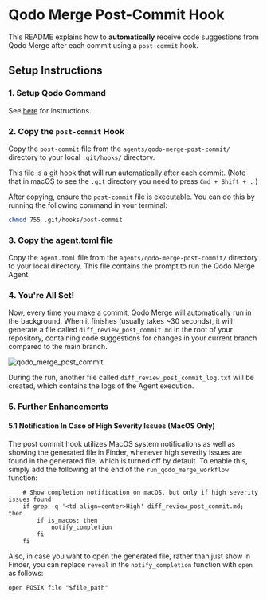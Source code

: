 # Qodo Merge Post-Commit Hook

This README explains how to **automatically** receive code suggestions from Qodo Merge after each commit using a `post-commit` hook.

## Setup Instructions

### 1. Setup Qodo Command

See [here](https://github.com/qodo-ai/command?tab=readme-ov-file#installation) for instructions.


### 2. Copy the `post-commit` Hook

Copy the `post-commit` file from the `agents/qodo-merge-post-commit/` directory to your local `.git/hooks/` directory. 

This file is a git hook that will run automatically after each commit.
(Note that in macOS to see the `.git` directory you need to press `Cmd + Shift + .` )

After copying, ensure the `post-commit` file is executable. You can do this by running the following command in your terminal:

```bash
chmod 755 .git/hooks/post-commit
```

### 3. Copy the agent.toml file

Copy the `agent.toml` file from the `agents/qodo-merge-post-commit/` directory to your local directory. This file contains the prompt to run the Qodo Merge Agent.


### 4. You're All Set!

Now, every time you make a commit, Qodo Merge will automatically run in the background. When it finishes (usually takes ~30 seconds), it will generate a file called `diff_review_post_commit.md` in the root of your repository, containing code suggestions for changes in your current branch compared to the main branch.

![qodo_merge_post_commit](https://codium.ai/images/pr_agent/qodo_merge_post_commit.png)


During the run, another file called `diff_review_post_commit_log.txt` will be created, which contains the logs of the Agent execution.

### 5. Further Enhancements

#### 5.1 Notification In Case of High Severity Issues (MacOS Only)

The post commit hook utilizes MacOS system notifications as well as showing the generated file in Finder, whenever high severity issues are found in the generated file, 
which is turned off by default.
To enable this, simply add the following at the end of the `run_qodo_merge_workflow` function:

```angular2html
    # Show completion notification on macOS, but only if high severity issues found
    if grep -q '<td align=center>High' diff_review_post_commit.md; then
        if is_macos; then
            notify_completion
        fi
    fi
```

Also, in case you want to open the generated file, rather than just show in Finder, you can replace `reveal` in the `notify_completion` function with `open` as follows:
```angular2html
open POSIX file "$file_path"
```
